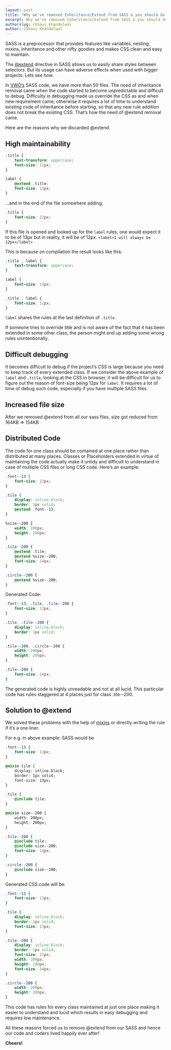 ```yaml
---
layout: post
title: "Why we've removed Inheritance/Extend from SASS & you should do the same!"
excerpt: Why we've removed Inheritance/Extend from SASS & you should do the same!
authorslug: chhavi_khandelwal
author: Chhavi Khandelwal
---
```


SASS is a preprocessor that provides features like variables, nesting, mixins, inheritance and other nifty goodies and makes CSS clean and easy to maintain.

The [@extend](http://sass-lang.com/guide#topic-7)  directive in SASS allows us to easily share styles between selectors.
But its usage can have adverse effects when used with bigger projects. Lets see how.

In [VWO’s](https://app.vwo.com) SASS code, we have more than 50 files. The need of inheritance removal came when the code started to become unpredictable and difficult to debug. Difficulty in debugging made us override the CSS as and when new requirement came; otherwise it requires a lot of time to understand existing code of inheritance before starting, so that any new rule addition does not break the existing CSS. That’s how the need of @extend removal came.

Here are the reasons why we discarded @extend.

## High maintainability 

```css
.title {
	text-transform: uppercase;
	font-size: 11px;
}

label {
	@extend .title;
	font-size: 13px;
}
```

…and in the end of the file somewhere adding,

```css
.title {
	font-size: 12px;
}
```

If this file is opened and looked up for the `label` rules, one would expect it to be of 13px but in reality, it will be of 12px.
`<label>I will always be 12px</label>`

This is because on compilation the result looks like this:

```css
.title , label {
	text-transform: uppercase; 
}

label {
	font-size: 13px; 
}

.title , label {
	font-size: 12px; 
}
```

`label` shares the rules at the last definition of `.title`.

If someone tries to override title and is not aware of the fact that it has been extended in some other class, the person might end up adding some wrong rules unintentionally.


## Difficult debugging
It becomes difficult to debug if the project’s CSS is large because you need to keep track of every extended class. If we consider the above example of `label` and `.title`, looking at the CSS in browser, it will be difficult for us to figure out the reason of font-size being 12px for `label`. It requires a lot of time of debug such code, especially if you have multiple SASS files.

## Increased file size
After we removed @extend from all our sass files, size got reduced from 164KB => 154KB

## Distributed Code
The code for one class should be contained at one place rather than distributed at many places. Classes or Placeholders extended in virtue of maintaining the code actually make it untidy and difficult to understand in case of multiple CSS files or long CSS code.
Here’s an example:

```css
.font--13 {
	font-size: 13px;
}

.tile {
	display: inline-block;
	border: 1px solid;
	@extend .font--13;
}

%size--200 {
	width: 200px;
	height: 200px;
}

.tile--200 {
	@extend .tile;
	@extend %size--200;
	font-size: 14px;
}

.circle--200 {
	@extend %size--200;
}
```

Generated Code:

```css
.font--13, .tile, .tile--200 {
	font-size: 13px;
}

.tile, .tile--200 {
	display: inline-block;
	border: 1px solid;
}

.tile--200, .circle--200 {
	width: 200px;
	height: 200px;
}

.tile--200 {
	font-size: 14px;
}
```

The generated code is highly unreadable and not at all lucid. This particular code has rules staggered at 4 places just for class .tile--200.

## Solution to @extend
We solved these problems with the help of [mixins](http://sass-lang.com/guide#topic-6) or directly writing the rule if it’s a one liner.

For e.g. in above example: SASS would be

```css
.font--13 {
	font-size: 13px;
}

@mixin tile {
	display: inline-block;
	border: 1px solid;
	font-size: 13px;
}

.tile {
	@include tile;
}

@mixin size--200 {
	width: 200px;
	height: 200px;
}

.tile--200 {
	@include tile;
	@include size--200;
	font-size: 14px;
}

.circle--200 {
	@include size--200;
}
```

Generated CSS code will be:

```css
.font--13 {
	font-size: 13px;
}

.tile {
	display: inline-block;
	border: 1px solid;
	font-size: 13px;
}

.tile--200 {
	display: inline-block;
	border: 1px solid;
	font-size: 13px;
	width: 200px;
	height: 200px;
	font-size: 14px;
}

.circle--200 {
	width: 200px;
	height: 200px;
}
```

This code has rules for every class maintained at just one place making it easier to understand and lucid which results in easy debugging and requires low maintenance.

All these reasons forced us to remove @extend from our SASS and hence our code and coders lived happily ever after!

**Cheers!**
